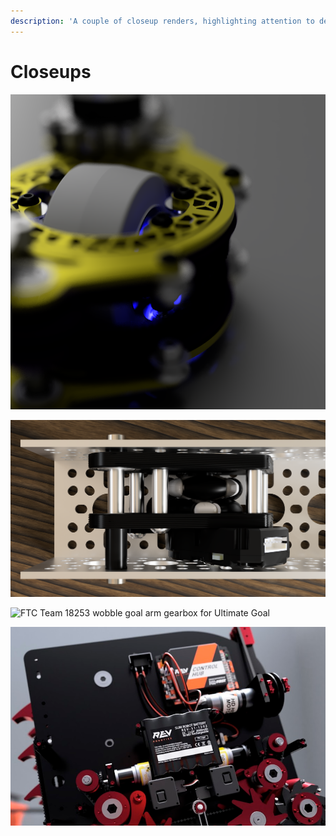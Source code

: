 ```yaml
---
description: 'A couple of closeup renders, highlighting attention to detail.'
---
```


# Closeups

![FTC Team 10355 differential swerve concept](../.gitbook/assets/atomic_pcoc_colorscheme.png)

![OpenOdometry in goBILDA channel](../.gitbook/assets/inchannel-top.png)

![FTC Team 18253 wobble goal arm gearbox for Ultimate Goal](../.gitbook/assets/18253_wobblegearbox_v1.png)

![CDC Team 9NE](../.gitbook/assets/wilsonvcc.png)

